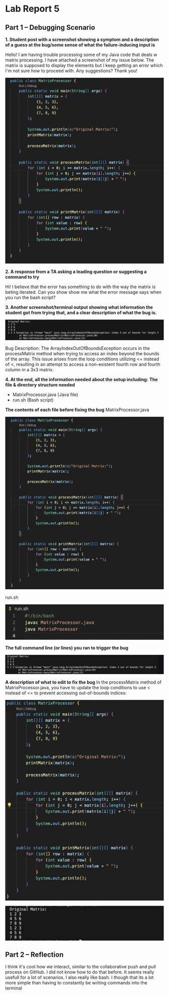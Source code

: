 # Lab Report 5

## Part 1 – Debugging Scenario

**1. Student post with a screenshot showing a symptom and a description of a guess at the bug/some sense of what the failure-inducing input is**

  Hello! I am having trouble processing some of my Java code that deals w matrix processing. I have attached a screenshot of my issue below. The matrix is supposed to display the elements but I keep getting an error which I'm not sure how to proceed with. Any suggestions?
  Thank you!
  
  ![Image](help-ss.png)

**2. A response from a TA asking a leading question or suggesting a command to try**

  Hi! I believe that the error has something to do with the way the matrix is beting iterated. Can you show show me what the error message says when you run the bash script?
   
**3. Another screenshot/terminal output showing what information the student got from trying that, and a clear description of what the bug is.**

  ![Image](errormessage-ss.png)

  Bug Description: 
  The ArrayIndexOutOfBoundsException occurs in the processMatrix method when trying to access an index beyond the bounds of the array. This issue arises from the loop conditions utilizing <= instead of <, resulting in an attempt to access a non-existent fourth row and fourth column in a 3x3 matrix.
   
**4. At the end, all the information needed about the setup including:**
**The file & directory structure needed**
  - MatrixProcessor.java (Java file)
  - run.sh (Bash script)
    
**The contents of each file before fixing the bug**
  MatrixProcessor.java

  ![Image](matrixprocessor-ss.png)

  run.sh

  ![Image](runbash-ss.png)
  
  **The full command line (or lines) you ran to trigger the bug**

  ![Image](commandline-ss.png)

  **A description of what to edit to fix the bug**
  In the processMatrix method of MatrixProcessor.java, you have to update the loop conditions to use < instead of <= to prevent accessing out-of-bounds indices:

  ![Image](workingcode-ss.png)

  ![Image](workingoutput-ss.png)


## Part 2 – Reflection

  I think it's cool how we interact, similar to the collaborative push and pull process on GitHub. I did not know how to do that before. It seems really usefull for a lot of scenarios. I also really like bash. I though that its a lot more simple than having to constantly be writing commands into the terminal
